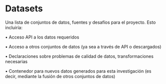 # Datasets

Una lista de conjuntos de datos, fuentes y desafíos para el proyecto. Esto incluiría:

• Acceso API a los datos requeridos

• Acceso a otros conjuntos de datos (ya sea a través de API o descargados)

• Declaraciones sobre problemas de calidad de datos, transformaciones necesarias

• Contenedor para nuevos datos generados para esta investigación (es decir, mediante la fusión de otros conjuntos de datos)
